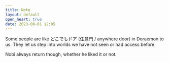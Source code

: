 ```yaml
---
title: Note
layout: default
open_heart: true
date: 2023-08-01 12:05
---
```


Some people are like どこでもドア (任意門 / anywhere door) in Doraemon to us. They let us step into worlds we have not seen or had access before. 

Nobi always return though, whether he liked it or not.
